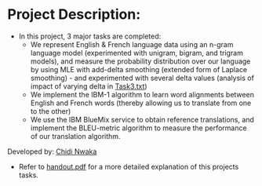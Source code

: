 # Project Description:
- In this project, 3 major tasks are completed:
    -  We represent English & French language data using an n-gram language model
    (experimented with unigram, bigram, and trigram models), and measure
    the probability distribution over our language by using MLE with
    add-delta smoothing (extended form of Laplace smoothing) - and
    experimented with several delta values (analysis of impact
    of varying delta in [Task3.txt](https://github.com/ChidiNwaka/Statistical_Machine_Translation/blob/master/Task3.txt))
    - We implement the IBM-1 algorithm to learn word alignments between
    English and French words (thereby allowing us to translate from one
    to the other)
    - We use the IBM BlueMix service to obtain reference translations, and
    implement the BLEU-metric algorithm to measure the performance of our
    translation algorithm.

Developed by: [Chidi Nwaka](https://www.linkedin.com/in/chidi-nwaka/)

- Refer to [handout.pdf](https://github.com/ChidiNwaka/Statistical_Machine_Translation/blob/master/handout.pdf) for a more detailed explanation of this projects tasks.
